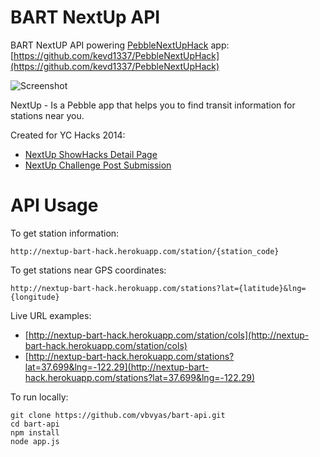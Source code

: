 # BART NextUp API

BART NextUP API powering [PebbleNextUpHack](http://www.showhacks.com/p/eJUihHUUMx) app:
[https://github.com/kevd1337/PebbleNextUpHack](https://github.com/kevd1337/PebbleNextUpHack)

![Screenshot](http://showhackstest.s3.amazonaws.com/detail_1407092908952.jpg)

NextUp - Is a Pebble app that helps you to find transit information for stations near you.

Created for YC Hacks 2014:
* [NextUp ShowHacks Detail Page](http://www.showhacks.com/p/eJUihHUUMx)
* [NextUp Challenge Post Submission](http://ychacks.challengepost.com/submissions/25729-next-up)


# API Usage

To get station information:

    http://nextup-bart-hack.herokuapp.com/station/{station_code}

To get stations near GPS coordinates:

    http://nextup-bart-hack.herokuapp.com/stations?lat={latitude}&lng={longitude}

Live URL examples:
* [http://nextup-bart-hack.herokuapp.com/station/cols](http://nextup-bart-hack.herokuapp.com/station/cols)
* [http://nextup-bart-hack.herokuapp.com/stations?lat=37.699&lng=-122.29](http://nextup-bart-hack.herokuapp.com/stations?lat=37.699&lng=-122.29)

To run locally:

    git clone https://github.com/vbvyas/bart-api.git
    cd bart-api
    npm install
    node app.js
